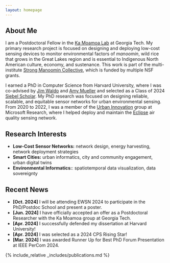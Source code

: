 ```yaml
---
layout: homepage
---
```


## About Me

I am a Postdoctoral Fellow in the [Ka Moamoa Lab](https://kamoamoa.com) at Georgia Tech. My primary research project is focused on designing and deploying low-cost sensing devices to monitor environmental factors of _manoomin_, wild rice that grows in the Great Lakes region and is essential to Indigenous North American culture, economy, and sustenance. This work is part of the multi-institute [Strong Manoomin Collective](https://www.manoom.in), which is funded by multiple NSF grants.

I earned a PhD in Computer Science from Harvard University, where I was co-advised by [Jim Waldo](http://www.eecs.harvard.edu/~waldo/) and [Amy Mueller](https://coe.northeastern.edu/people/mueller-amy/) and selected as a Class of 2024 [Siebel Scholar](https://www.siebelscholars.com/articles/siebel-scholars-foundation-announces-class-of-2024/). My PhD research was focused on designing reliable, scalable, and equitable sensor networks for urban environmental sensing. From 2020 to 2022, I was a member of the [Urban Innovation](https://www.microsoft.com/en-us/research/group/urban-innovation/) group at Microsoft Research, where I helped deploy and maintain the [Eclipse](https://www.microsoft.com/en-us/research/project/project-eclipse/) air quality sensing network. 


## Research Interests

- **Low-Cost Sensor Networks:** network design, energy harvesting, network deployment strategies
- **Smart Cities:** urban informatics, city and community engagement, urban digital twins
- **Environmental Informatics:**: spatiotemporal data visualization, data sovereignty
  
## Recent News

- **[Oct. 2024]** I will be attending EWSN 2024 to participate in the PhD/Postdoc School and present a poster.
- **[Jun. 2024]** I have officially accepted an offer as a Postdoctoral Researcher with the Ka Moamoa group at Georgia Tech.
- **[Apr. 2024]** I successfully defended my dissertation at Harvard University!
- **[Apr. 2024]** I was selected as a 2024 CPS Rising Star! 
- **[Mar. 2024]** I was awarded Runner Up for Best PhD Forum Presentation at IEEE PerCom 2024.




{% include_relative _includes/publications.md %}

